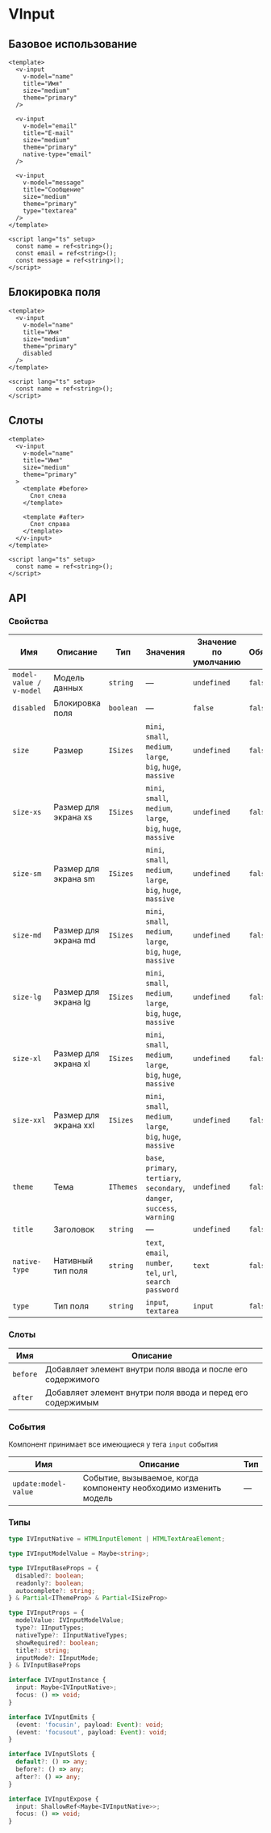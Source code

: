 # VInput

## Базовое использование
```vue
<template>
  <v-input 
    v-model="name"
    title="Имя"
    size="medium"
    theme="primary"
  />

  <v-input 
    v-model="email"
    title="E-mail"
    size="medium"
    theme="primary"
    native-type="email"
  />

  <v-input 
    v-model="message"
    title="Сообщение"
    size="medium"
    theme="primary"
    type="textarea"
  />
</template>

<script lang="ts" setup>  
  const name = ref<string>();
  const email = ref<string>();
  const message = ref<string>();
</script>
```

## Блокировка поля
```vue
<template>
  <v-input 
    v-model="name"
    title="Имя"
    size="medium"
    theme="primary"
    disabled
  />
</template>

<script lang="ts" setup>  
  const name = ref<string>();
</script>
```

## Слоты
```vue
<template>
  <v-input
    v-model="name"
    title="Имя"
    size="medium"
    theme="primary"
  >
    <template #before>
      Слот слева
    </template>

    <template #after>
      Слот справа
    </template>
  </v-input>
</template>

<script lang="ts" setup>  
  const name = ref<string>();
</script>
```

## API

### Свойства
| Имя                     | Описание               | Тип         | Значения                                                                   | Значение по умолчанию | Обязательно |  
|-------------------------|------------------------|-------------|----------------------------------------------------------------------------|-----------------------|-------------|
| `model-value / v-model` | Модель данных          | `string`    | —                                                                          | `undefined`           | `false`     |
| `disabled`              | Блокировка поля        | `boolean`   | —                                                                          | `false`               | `false`     |
| `size`                  | Размер                 | `ISizes`    | `mini`, `small`, `medium`, `large`, `big`, `huge`, `massive`               | `undefined`           | `false`     |
| `size-xs`               | Размер для экрана xs   | `ISizes`    | `mini`, `small`, `medium`, `large`, `big`, `huge`, `massive`               | `undefined`           | `false`     |
| `size-sm`               | Размер для экрана sm   | `ISizes`    | `mini`, `small`, `medium`, `large`, `big`, `huge`, `massive`               | `undefined`           | `false`     |
| `size-md`               | Размер для экрана md   | `ISizes`    | `mini`, `small`, `medium`, `large`, `big`, `huge`, `massive`               | `undefined`           | `false`     |
| `size-lg`               | Размер для экрана lg   | `ISizes`    | `mini`, `small`, `medium`, `large`, `big`, `huge`, `massive`               | `undefined`           | `false`     |
| `size-xl`               | Размер для экрана xl   | `ISizes`    | `mini`, `small`, `medium`, `large`, `big`, `huge`, `massive`               | `undefined`           | `false`     |
| `size-xxl`              | Размер для экрана xxl  | `ISizes`    | `mini`, `small`, `medium`, `large`, `big`, `huge`, `massive`               | `undefined`           | `false`     |
| `theme`                 | Тема                   | `IThemes`   | `base`, `primary`, `tertiary`, `secondary`, `danger`, `success`, `warning` | `undefined`           | `false`     |
| `title`                 | Заголовок              | `string`    | —                                                                          | `undefined`           | `false`     |
| `native-type`           | Нативный тип поля      | `string`    | `text`, `email`, `number`, `tel`, `url`, `search` `password`               | `text`                | `false`     |
| `type`                  | Тип поля               | `string`    | `input`, `textarea`                                                        | `input`               | `false`     |

### Слоты
| Имя       | Описание                                                    |
|-----------|-------------------------------------------------------------|
| `before`  | Добавляет элемент внутри поля ввода и после его содержимого |
| `after`   | Добавляет элемент внутри поля ввода и перед его содержимым  |

### События
Компонент принимает все имеющиеся у тега `input` события

| Имя                  | Описание                                                         | Тип |
|----------------------|------------------------------------------------------------------|-----|
| `update:model-value` | Событие, вызываемое, когда компоненту необходимо изменить модель | —   |

### Типы
```typescript
type IVInputNative = HTMLInputElement | HTMLTextAreaElement;

type IVInputModelValue = Maybe<string>;

type IVInputBaseProps = {
  disabled?: boolean;
  readonly?: boolean;
  autocomplete?: string;
} & Partial<IThemeProp> & Partial<ISizeProp>

type IVInputProps = {
  modelValue: IVInputModelValue;
  type?: IInputTypes;
  nativeType?: IInputNativeTypes;
  showRequired?: boolean;
  title?: string;
  inputMode?: IInputMode;
} & IVInputBaseProps

interface IVInputInstance {
  input: Maybe<IVInputNative>;
  focus: () => void;
}

interface IVInputEmits {
  (event: 'focusin', payload: Event): void;
  (event: 'focusout', payload: Event): void;
}

interface IVInputSlots {
  default?: () => any;
  before?: () => any;
  after?: () => any;
}

interface IVInputExpose {
  input: ShallowRef<Maybe<IVInputNative>>;
  focus: () => void;
}
```
